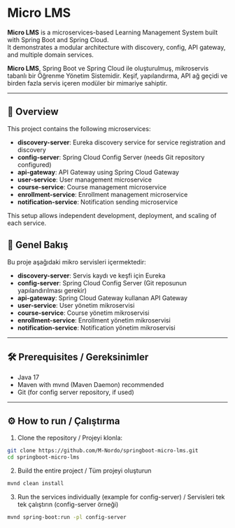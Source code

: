 # Micro LMS

**Micro LMS** is a microservices-based Learning Management System built with Spring Boot and Spring Cloud.  
It demonstrates a modular architecture with discovery, config, API gateway, and multiple domain services.

**Micro LMS**, Spring Boot ve Spring Cloud ile oluşturulmuş, mikroservis tabanlı bir Öğrenme Yönetim Sistemidir.
Keşif, yapılandırma, API ağ geçidi ve birden fazla servis içeren modüler bir mimariye sahiptir.

---

## 🚀 Overview

This project contains the following microservices:

- **discovery-server**: Eureka discovery service for service registration and discovery  
- **config-server**: Spring Cloud Config Server (needs Git repository configured)  
- **api-gateway**: API Gateway using Spring Cloud Gateway  
- **user-service**: User management microservice  
- **course-service**: Course management microservice  
- **enrollment-service**: Enrollment management microservice  
- **notification-service**: Notification sending microservice  

This setup allows independent development, deployment, and scaling of each service.

## 🚀 Genel Bakış

Bu proje aşağıdaki mikro servisleri içermektedir:

- **discovery-server**: Servis kaydı ve keşfi için Eureka
- **config-server**: Spring Cloud Config Server (Git reposunun yapılandırılması gerekir)
- **api-gateway**: Spring Cloud Gateway kullanan API Gateway
- **user-service**: User yönetim mikroservisi 
- **course-service**: Course yönetim mikroservisi  
- **enrollment-service**: Enrollment yönetim mikroservisi 
- **notification-service**: Notification yönetim mikroservisi 

---

## 🛠 Prerequisites / Gereksinimler

- Java 17  
- Maven with mvnd (Maven Daemon) recommended  
- Git (for config server repository, if used)  

---

## ⚙️ How to run / Çalıştırma

1. Clone the repository / Projeyi klonla:

```bash
git clone https://github.com/M-Nordo/springboot-micro-lms.git
cd springboot-micro-lms
```

2. Build the entire project / Tüm projeyi oluşturun

```bash
mvnd clean install
```

3. Run the services individually (example for config-server) / Servisleri tek tek çalıştırın (config-server örneği)

```bash
mvnd spring-boot:run -pl config-server
```
